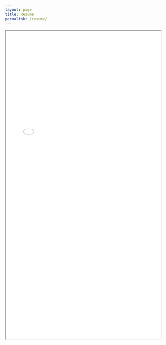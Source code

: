 ```yaml
---
layout: page
title: Resume
permalink: /resume/
---
```



<iframe src="/assets/resume.pdf#toolbar=0" width="100%" height="1000vh"></iframe>

